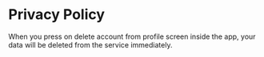 <!DOCTYPE html>
<html>
<body>
<h1>Privacy Policy</h1>
<p>When you press on delete account from profile screen inside the app, your data will be deleted from the service immediately.</p>
</body>
</html>
